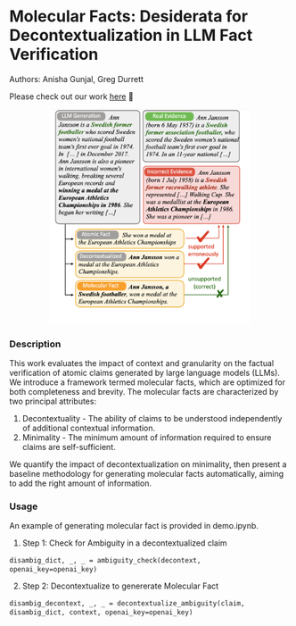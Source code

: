 # Molecular Facts: Desiderata for Decontextualization in LLM Fact Verification 

Authors: Anisha Gunjal, Greg Durrett

Please check out our work [here]() 📃

<p align="center">
    <img src="./figs/intro.png" width="360">
</p>

### Description

This work evaluates the impact of context and granularity on the factual verification of atomic claims generated by large language models (LLMs). We introduce a framework termed molecular facts, which are optimized for both completeness and brevity. The molecular facts are characterized by two principal attributes:

1. Decontextuality - The ability of claims to be understood independently of additional contextual information.
2. Minimality - The minimum amount of information required to ensure claims are self-sufficient.

We quantify the impact of decontextualization on minimality, then present a baseline methodology for generating molecular facts automatically, aiming to add the right amount of information.


### Usage
An example of generating molecular fact is provided in demo.ipynb.

1. Step 1: Check for Ambiguity in a decontextualized claim
```
disambig_dict, _, _ = ambiguity_check(decontext, openai_key=openai_key)

```
2. Step 2: Decontextualize to genererate Molecular Fact
```
disambig_decontext, _, _ = decontextualize_ambiguity(claim, disambig_dict, context, openai_key=openai_key)

```



